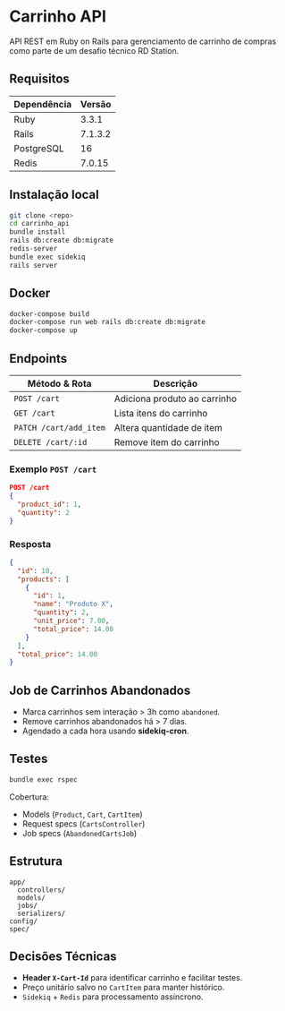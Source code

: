 # Carrinho API

API REST em Ruby on Rails para gerenciamento de carrinho de compras como parte de um desafio técnico RD Station.

## Requisitos

| Dependência | Versão |
|-------------|--------|
| Ruby        | 3.3.1 |
| Rails       | 7.1.3.2 |
| PostgreSQL  | 16 |
| Redis       | 7.0.15 |

## Instalação local

```bash
git clone <repo>
cd carrinho_api
bundle install
rails db:create db:migrate
redis-server
bundle exec sidekiq
rails server
```

## Docker

```bash
docker-compose build
docker-compose run web rails db:create db:migrate
docker-compose up
```

## Endpoints

| Método & Rota          | Descrição                              |
|------------------------|----------------------------------------|
| `POST /cart`           | Adiciona produto ao carrinho           |
| `GET /cart`            | Lista itens do carrinho                |
| `PATCH /cart/add_item` | Altera quantidade de item              |
| `DELETE /cart/:id`     | Remove item do carrinho                |

### Exemplo `POST /cart`

```json
POST /cart
{
  "product_id": 1,
  "quantity": 2
}
```

### Resposta

```json
{
  "id": 10,
  "products": [
    {
      "id": 1,
      "name": "Produto X",
      "quantity": 2,
      "unit_price": 7.00,
      "total_price": 14.00
    }
  ],
  "total_price": 14.00
}
```

## Job de Carrinhos Abandonados

- Marca carrinhos sem interação > 3h como `abandoned`.
- Remove carrinhos abandonados há > 7 dias.
- Agendado a cada hora usando **sidekiq-cron**.

## Testes

```bash
bundle exec rspec
```

Cobertura:

- Models (`Product`, `Cart`, `CartItem`)
- Request specs (`CartsController`)
- Job specs (`AbandonedCartsJob`)

## Estrutura

```
app/
  controllers/
  models/
  jobs/
  serializers/
config/
spec/
```

## Decisões Técnicas

- **Header `X-Cart-Id`** para identificar carrinho e facilitar testes.
- Preço unitário salvo no `CartItem` para manter histórico.
- `Sidekiq` + `Redis` para processamento assíncrono.

